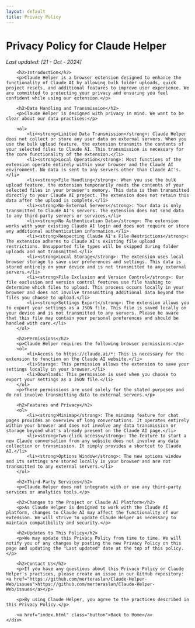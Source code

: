 ```yaml
---
layout: default
title: Privacy Policy
---
```


<html lang="en">
<head>
    <meta charset="UTF-8">
    <meta name="viewport" content="width=device-width, initial-scale=1.0">
    <title>Claude Helper - Privacy Policy</title>
    <link rel="stylesheet" href="custom.css">
</head>
<body>
    <div class="container">
        <h1>Privacy Policy for Claude Helper</h1>
        <p><em>Last updated: [21 - Oct - 2024]</em></p>

        <h2>Introduction</h2>
        <p>Claude Helper is a browser extension designed to enhance the functionality of Claude AI by allowing bulk folder uploads, quick project resets, and additional features to improve user experience. We are committed to protecting your privacy and ensuring you feel confident while using our extension.</p>

        <h2>Data Handling and Transmission</h2>
        <p>Claude Helper is designed with privacy in mind. We want to be clear about our data practices:</p>

        <ol>
            <li><strong>Limited Data Transmission</strong>: Claude Helper does not collect or store any user data on external servers. When you use the bulk upload feature, the extension transmits the contents of your selected files to Claude AI. This transmission is necessary for the core functionality of the extension.</li>
            <li><strong>Local Operation</strong>: Most functions of the extension operate entirely within your browser and the Claude AI environment. No data is sent to any servers other than Claude AI's.</li>
            <li><strong>File Handling</strong>: When you use the bulk upload feature, the extension temporarily reads the contents of your selected files in your browser's memory. This data is then transmitted directly to your Claude AI project. The extension does not retain this data after the upload is complete.</li>
            <li><strong>No External Servers</strong>: Your data is only transmitted to Claude AI's servers. The extension does not send data to any third-party servers or services.</li>
            <li><strong>No Authentication Data</strong>: The extension works with your existing Claude AI login and does not require or store any additional authentication information.</li>
            <li><strong>Respecting Claude AI's File Restrictions</strong>: The extension adheres to Claude AI's existing file upload restrictions. Unsupported file types will be skipped during folder uploads and not transmitted.</li>
            <li><strong>Local Storage</strong>: The extension uses local browser storage to save user preferences and settings. This data is stored entirely on your device and is not transmitted to any external servers.</li>
            <li><strong>File Exclusion and Version Control</strong>: Our file exclusion and version control features use file hashing to determine which files to upload. This process occurs locally in your browser and does not involve transmitting additional data beyond the files you choose to upload.</li>
            <li><strong>Settings Export</strong>: The extension allows you to export your settings as a JSON file. This file is saved locally on your device and is not transmitted to any servers. Please be aware that this file may contain your personal preferences and should be handled with care.</li>
        </ol>

        <h2>Permissions</h2>
        <p>Claude Helper requires the following browser permissions:</p>
        <ol>
            <li>Access to https://claude.ai/*: This is necessary for the extension to function on the Claude AI website.</li>
            <li>Storage: This permission allows the extension to save your settings locally in your browser.</li>
            <li>Downloads: This permission is used when you choose to export your settings as a JSON file.</li>
        </ol>
        <p>These permissions are used solely for the stated purposes and do not involve transmitting data to external servers.</p>

        <h2>Features and Privacy</h2>
        <ol>
            <li><strong>Minimap</strong>: The minimap feature for chat pages provides an overview of long conversations. It operates entirely within your browser and does not involve any data transmission or storage beyond what's already present on the Claude AI page.</li>
            <li><strong>Two-click access</strong>: The feature to start a new Claude conversation from any website does not involve any data collection or transmission. It simply provides a shortcut to Claude AI.</li>
            <li><strong>Options Window</strong>: The new options window and its settings are stored locally in your browser and are not transmitted to any external servers.</li>
        </ol>

        <h2>Third-Party Services</h2>
        <p>Claude Helper does not integrate with or use any third-party services or analytics tools.</p>

        <h2>Changes to the Project or Claude AI Platform</h2>
        <p>As Claude Helper is designed to work with the Claude AI platform, changes to Claude AI may affect the functionality of our extension. We will strive to update Claude Helper as necessary to maintain compatibility and security.</p>

        <h2>Updates to This Policy</h2>
        <p>We may update this Privacy Policy from time to time. We will notify you of any changes by posting the new Privacy Policy on this page and updating the "Last updated" date at the top of this policy.</p>

        <h2>Contact Us</h2>
        <p>If you have any questions about this Privacy Policy or Claude Helper's practices, please create an issue in our GitHub repository: <a href="https://github.com/merteraslan/Claude-Helper-Web/issues">https://github.com/merteraslan/Claude-Helper-Web/issues</a></p>

        <p>By using Claude Helper, you agree to the practices described in this Privacy Policy.</p>

        <a href="index.html" class="button">Back to Home</a>
    </div>

</body>
</html>
